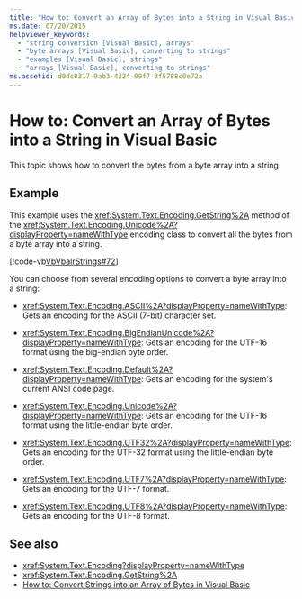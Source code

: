 ```yaml
---
title: "How to: Convert an Array of Bytes into a String in Visual Basic"
ms.date: 07/20/2015
helpviewer_keywords: 
  - "string conversion [Visual Basic], arrays"
  - "byte arrays [Visual Basic], converting to strings"
  - "examples [Visual Basic], strings"
  - "arrays [Visual Basic], converting to strings"
ms.assetid: d0dc8317-9ab3-4324-99f7-3f5788c0e72a
---
```

# How to: Convert an Array of Bytes into a String in Visual Basic
This topic shows how to convert the bytes from a byte array into a string.  
  
## Example  
 This example uses the <xref:System.Text.Encoding.GetString%2A> method of the <xref:System.Text.Encoding.Unicode%2A?displayProperty=nameWithType> encoding class to convert all the bytes from a byte array into a string.  
  
 [!code-vb[VbVbalrStrings#72](~/samples/snippets/visualbasic/VS_Snippets_VBCSharp/VbVbalrStrings/VB/Class2.vb#72)]  
  
 You can choose from several encoding options to convert a byte array into a string:  
  
-   <xref:System.Text.Encoding.ASCII%2A?displayProperty=nameWithType>: Gets an encoding for the ASCII (7-bit) character set.  
  
-   <xref:System.Text.Encoding.BigEndianUnicode%2A?displayProperty=nameWithType>: Gets an encoding for the UTF-16 format using the big-endian byte order.  
  
-   <xref:System.Text.Encoding.Default%2A?displayProperty=nameWithType>: Gets an encoding for the system's current ANSI code page.  
  
-   <xref:System.Text.Encoding.Unicode%2A?displayProperty=nameWithType>: Gets an encoding for the UTF-16 format using the little-endian byte order.  
  
-   <xref:System.Text.Encoding.UTF32%2A?displayProperty=nameWithType>: Gets an encoding for the UTF-32 format using the little-endian byte order.  
  
-   <xref:System.Text.Encoding.UTF7%2A?displayProperty=nameWithType>: Gets an encoding for the UTF-7 format.  
  
-   <xref:System.Text.Encoding.UTF8%2A?displayProperty=nameWithType>: Gets an encoding for the UTF-8 format.  
  
## See also
- <xref:System.Text.Encoding?displayProperty=nameWithType>
- <xref:System.Text.Encoding.GetString%2A>
- [How to: Convert Strings into an Array of Bytes in Visual Basic](../../../../visual-basic/programming-guide/language-features/strings/how-to-convert-strings-into-an-array-of-bytes.md)

